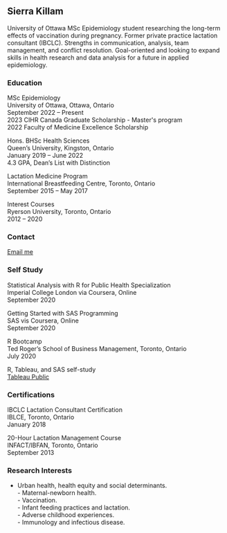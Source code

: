 ## Sierra Killam

University of Ottawa MSc Epidemiology student researching the long-term effects of vaccination during pregnancy. Former private practice lactation consultant (IBCLC). Strengths in communication, analysis, team management, and conflict resolution. Goal-oriented and looking to expand skills in health research and data analysis for a future in applied epidemiology. 

### Education

MSc Epidemiology
<br>University of Ottawa, Ottawa, Ontario
<br>September 2022 – Present
<br>2023 CIHR Canada Graduate Scholarship - Master's program
<br>2022 Faculty of Medicine Excellence Scholarship

Hons. BHSc Health Sciences
<br>Queen’s University, Kingston, Ontario
<br>January 2019 – June 2022
<br>4.3 GPA, Dean’s List with Distinction

Lactation Medicine Program
<br>International Breastfeeding Centre, Toronto, Ontario
<br>September 2015 – May 2017

Interest Courses
<br>Ryerson University, Toronto, Ontario
<br>2012 – 2020

### Contact
<a href="mailto:sierra.killam@uottawa.ca">Email me</a>

### Self Study

Statistical Analysis with R for Public Health Specialization
<br>Imperial College London via Coursera, Online
<br>September 2020

Getting Started with SAS Programming
<br>SAS vis Coursera, Online
<br>September 2020

R Bootcamp
<br>Ted Roger’s School of Business Management, Toronto, Ontario
<br>July 2020

R, Tableau, and SAS self-study
<br><a href="https://public.tableau.com/profile/sierra3163#!/?newProfile=&activeTab=0">Tableau Public</a>

### Certifications

IBCLC Lactation Consultant Certification
<br>IBLCE, Toronto, Ontario
<br>January 2018

20-Hour Lactation Management Course
<br>INFACT/IBFAN, Toronto, Ontario 
<br>September 2013

### Research Interests

- Urban health, health equity and social determinants. 
<br>- Maternal-newborn health. 
<br>- Vaccination.
<br>- Infant feeding practices and lactation. 
<br>- Adverse childhood experiences. 
<br>- Immunology and infectious disease. 
